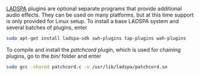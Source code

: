 [LADSPA](https://www.ladspa.org/) plugins are optional separate programs that provide additional audio effects. They can be used on many platforms, but at this time support is only provided for Linux setup. To install a base LADSPA system and several batches of plugins, enter

```bash
sudo apt-get install ladspa-sdk swh-plugins tap-plugins wah-plugins
```

To compile and install the *patchcord* plugin, which is used for chaining plugins, go to the *bin/* folder and enter

```bash
sudo gcc -shared patchcord.c -o /usr/lib/ladspa/patchcord.so
```
